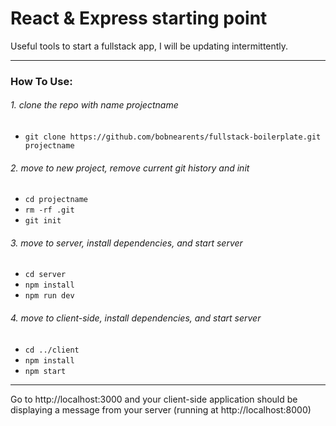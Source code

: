 # React & Express starting point

Useful tools to start a fullstack app, I will be updating intermittently.
***
### How To Use:

###### 1. clone the repo with name *projectname* 
* `git clone https://github.com/bobnearents/fullstack-boilerplate.git projectname`
###### 2. move to new project, remove current git history and init
* `cd projectname` 
* `rm -rf .git`
* `git init`
###### 3. move to server, install dependencies, and start server
* `cd server` 
* `npm install` 
* `npm run dev` 
###### 4. move to client-side, install dependencies, and start server
* `cd ../client` 
* `npm install`
* `npm start`

***

Go to http://localhost:3000 and your client-side application should be displaying a message from your server (running at http://localhost:8000)
